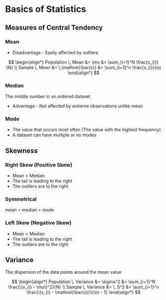 # Basics of Statistics

## Measures of Central Tendency

### Mean

* Disadvantage - Easily affected by outliers

$$
\begin{align*}
Population \, Mean &= \mu &= \sum_{i=1}^N \frac{x_{i}}{N} \\
Sample \, Mean &= \,\mathrel{\bar{x}} &= \sum_{i=1}^n \frac{x_{i}}{n}
\end{align*}
$$

### Median

The middle number in an ordered dataset

* Advantage - Not affected by extreme observations unlike mean

### Mode

* The value that occurs most often (The value with the highest frequency)
* A dataset can have multiple or no modes

## Skewness

### Right Skew (Positive Skew)

* Mean > Median
* The tail is leading to the right
* The outliers are to the right

### Symmetrical

mean = median = mode

### Left Skew (Negative Skew)

* Mean < Median
* The tail is leading to the right
* The outliers are to the right

## Variance

The dispersion of the data points around the mean value

$$
\begin{align*}
Population \, Variance &= \sigma^2 &= \sum_{i=1}^N \frac{\(x_{i} - \mu\)^2}{N} \\
Sample \, Variance &= \, S^2 &= \sum_{i=1}^n \frac{\(x_{i} - \mathrel{\bar{x}}\)}{n - 1}
\end{align*}
$$